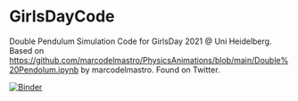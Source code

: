 # GirlsDayCode
Double Pendulum Simulation Code for GirlsDay 2021 @ Uni Heidelberg. Based on https://github.com/marcodelmastro/PhysicsAnimations/blob/main/Double%20Pendolum.ipynb by marcodelmastro. Found on Twitter. 

[![Binder](https://mybinder.org/badge_logo.svg)](https://mybinder.org/v2/gh/DEliKath/GirlsDayCode/HEAD)
